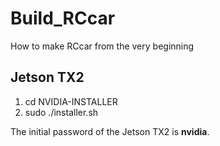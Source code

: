 # Build_RCcar
How to make RCcar from the very beginning
## Jetson TX2
1. cd NVIDIA-INSTALLER
2. sudo ./installer.sh

The initial password of the Jetson TX2 is **nvidia**.
